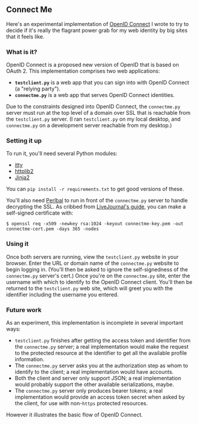 ## Connect Me ##

Here's an experimental implementation of [OpenID Connect][] I wrote to try to decide if it's really the flagrant power grab for my web identity by big sites that it feels like.

[OpenID Connect]: http://openidconnect.com/


### What is it? ###

OpenID Connect is a proposed new version of OpenID that is based on OAuth 2. This implementation comprises two web applications:

* **`testclient.py`** is a web app that you can sign into with OpenID Connect (a "relying party").
* **`connectme.py`** is a web app that serves OpenID Connect identities.

Due to the constraints designed into OpenID Connect, the `connectme.py` server must run at the top level of a domain over SSL that is reachable from the `testclient.py` server. (I ran `testclient.py` on my local desktop, and `connectme.py` on a development server reachable from my desktop.)


### Setting it up ###

To run it, you'll need several Python modules:

* [itty][]
* [httplib2][]
* [Jinja2][]

You can `pip install -r requirements.txt` to get good versions of these.

You'll also need [Perlbal][] to run in front of the `connectme.py` server to handle decrypting the SSL. As cribbed from [LiveJournal's guide][pbssl], you can make a self-signed certificate with:

    $ openssl req -x509 -newkey rsa:1024 -keyout connectme-key.pem -out connectme-cert.pem -days 365 -nodes

[itty]: http://pypi.python.org/pypi/itty
[httplib2]: http://pypi.python.org/pypi/httplib2
[Jinja2]: http://pypi.python.org/pypi/Jinja2
[Perlbal]: http://search.cpan.org/dist/Perlbal/
[pbssl]: http://www.livejournal.com/doc/server/lj.install.supplemental_sw.perlbal.html#lj.install.supplemental_sw.perlbal-complete


### Using it ###

Once both servers are running, view the `testclient.py` website in your browser. Enter the URL or domain name of the `connectme.py` website to begin logging in. (You'll then be asked to ignore the self-signedness of the `connectme.py` server's cert.) Once you're on the `connectme.py` site, enter the username with which to identify to the OpenID Connect client. You'll then be returned to the `testclient.py` web site, which will greet you with the identifier including the username you entered.


### Future work ###

As an experiment, this implementation is incomplete in several important ways:

* `testclient.py` finishes after getting the access token and identifier from the `connectme.py` server; a real implementation would make the request to the protected resource at the identifier to get all the available profile information.
* The `connectme.py` server asks you at the authorization step as whom to identify to the client; a real implementation would have accounts.
* Both the client and server only support JSON; a real implementation would probably support the other available serializations, maybe.
* The `connectme.py` server only produces bearer tokens; a real implementation would provide an access token secret when asked by the client, for use with non-`https` protected resources.

However it illustrates the basic flow of OpenID Connect.
